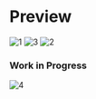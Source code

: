 # Preview

![1](https://github.com/maguzzz/virtue-banking/assets/65002100/1ba0e303-3e92-4b2f-b075-682186f4b940)
![3](https://github.com/maguzzz/virtue-banking/assets/65002100/0f75abd7-3323-42d1-9c0f-5b75cdf73fed)
![2](https://github.com/maguzzz/virtue-banking/assets/65002100/2ff8ed9e-59a7-4be7-a949-0aa56b0447e0)


### Work in Progress

![4](https://github.com/maguzzz/virtue-banking/assets/65002100/395ecfb9-e5e6-4d48-8195-8fc544b0d6a5)
